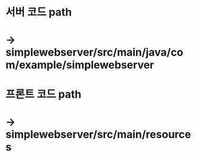 # 서버 코드 path
# -> simplewebserver/src/main/java/com/example/simplewebserver

# 프론트 코드 path
# -> simplewebserver/src/main/resources
